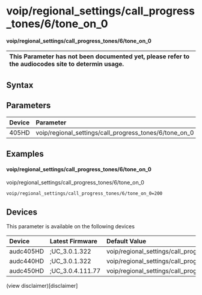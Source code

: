 ﻿---
description: voip/regional_settings/call_progress_tones/6/tone_on_0
search: false
---

# voip/regional_settings/call_progress_tones/6/tone_on_0

#### voip/regional_settings/call_progress_tones/6/tone_on_0


| This Parameter has not been documented yet, please refer to the audiocodes site to determin usage.  | 
| :--- |

## Syntax

## Parameters
|Device|Parameter|value|Description|
|:---|:---|:---|:---|
| 405HD | voip/regional_settings/call_progress_tones/6/tone_on_0 |  |  |

## Examples
#### voip/regional_settings/call_progress_tones/6/tone_on_0

voip/regional_settings/call_progress_tones/6/tone_on_0

```
voip/regional_settings/call_progress_tones/6/tone_on_0=200
```

## Devices
This parameter is available on the following devices

| Device | Latest Firmware | Default Value |
|:---|:---|:---|
| audc405HD | ;UC_3.0.1.322 | voip/regional_settings/call_progress_tones/6/tone_on_0=200 
| audc440HD | ;UC_3.0.1.322 | voip/regional_settings/call_progress_tones/6/tone_on_0=200 
| audc450HD | ;UC_3.0.4.111.77 | voip/regional_settings/call_progress_tones/6/tone_on_0=200 

(view disclaimer)[disclaimer]
